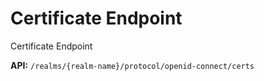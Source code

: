 # Certificate Endpoint

Certificate Endpoint

__API:__ `/realms/{realm-name}/protocol/openid-connect/certs`
